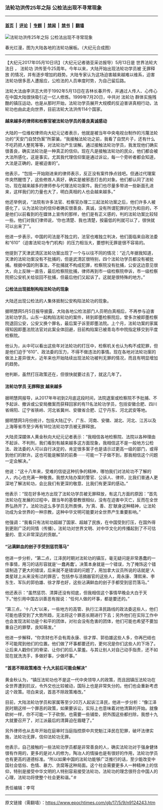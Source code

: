 ### 法轮功洪传25年之际 公检法出现不寻常现象

---

#### [首页](../../../..?n9124243) &nbsp;|&nbsp; [评论](../../../../../epoch-comment?n9124243) &nbsp;|&nbsp; [专题](../../../../../epoch-special?n9124243) &nbsp;|&nbsp; [禁闻](../../../../../epoch-news?n9124243) &nbsp;|&nbsp; [禁书](../../../../../books?n9124243) &nbsp;|&nbsp; [翻墙](https://github.com/gfw-breaker/nogfw/blob/master/README.md?n9124243)


<div><img alt="法轮功洪传25年之际 公检法出现不寻常现象" class="attachment-djy_600_400 size-djy_600_400 wp-post-image" src="https://i.epochtimes.com/assets/uploads/2017/04/4-32-600x400.jpg"/>
<div class="caption">
 <p>
  春光烂漫，图为大陆各地的法轮功展板。（大纪元合成图）
 </p>
</div></div><hr/><div class="post_content" id="artbody" itemprop="articleBody">
 <!-- article content begin -->
 <p>
  【大纪元2017年05月10日讯】（大纪元记者骆亚采访报导）5月13日是
  <ok href="https://www.epochtimes.com/gb/tag/%E4%B8%96%E7%95%8C%E6%B3%95%E8%BD%AE%E5%A4%A7%E6%B3%95%E6%97%A5.html">
   世界法轮大法日
  </ok>
  ，
  <ok href="https://www.epochtimes.com/gb/tag/%E6%B3%95%E8%BD%AE%E5%8A%9F.html">
   法轮功
  </ok>
  洪传至今25周年。今年以来，大陆开始出现法轮功学员被
  <ok href="https://www.epochtimes.com/gb/tag/%E6%97%A0%E7%BD%AA%E9%87%8A%E6%94%BE.html">
   无罪释放
  </ok>
  的情况，并有逐步增加的趋势。大陆专家认为这场迫害越来越难以维系，迫害法轮功很多恶人遭报应，公检法的人员审度时势，为自己留后路。
 </p>
 <p>
  法轮大法由李洪志大师于1992年5月13日在吉林长春开传，并通过人传人、心传心在中国大陆很快吸引近一亿人修炼。1999年7月20日，中共对
  <ok href="https://www.epochtimes.com/gb/tag/%E6%B3%95%E8%BD%AE%E5%8A%9F.html">
   法轮功
  </ok>
  群体实施残酷的镇压运动，也是从那时开始，法轮功学员展开大规模的反迫害讲真相行动，法轮功也由此走向世界，目前法轮大法洪传114个国家。
 </p>
 <h4>
  越来越多的律师和检察官被法轮功学员的善良真诚感动
 </h4>
 <p>
  大陆的一位维权律师向大纪元记者表示，他就是被当年中央电视台制作的污蔑法轮功的“天安门自焚伪案”所蒙骗，“我接触法轮功之前，我看了自焚片子，还有什么不吃药把人整死等等，对法轮功产生误解。通过接触法轮功学员，我发现他们确实很善良，确实法轮功是一种真正的信仰。现在凡是接触法轮功的民众，他们都会被大法所感化，这是事实。尤其我代理信仰案是通过诉讼，每一个旁听者都会知道，大法是正确的，是被迫害的”。
 </p>
 <p>
  他表示，“包括一开始刚进来的律师表示，反正没有案件挣点钱吧。但通过代理案件突然醒悟了，这些修炼人真好，确实是被邪恶打击的对象。他们都认同了法轮功，现在越来越多的律师参与代理法轮功案件。我们也尽量多带进一些新面孔进来，这样我们的力量也大了，明白真相的人也会越来越多。”
 </p>
 <p>
  他还举例说，“法院有许多法官、检察官办理二三起法轮功案之后，他们许多人被感化了，认为法轮功的信仰者确实很善良、真诚，没有所谓犯罪的行为和目的，不是他们以前看到的在媒体上宣传的那样，他们是有正义感的，判的法轮功案比较轻一些。他们对我们律师说，‘你也清楚、我也清楚，按最低的判就可以了，很快就可以出来了’”。
 </p>
 <p>
  他进一步表示，中国的司法是不独立的，法官也难独立判决，他们面临来自政法委和“610”（迫害法轮功专门机构）的压力相当大，要想判无罪是很不容易的。
 </p>
 <p>
  他提到了天津武清区法轮功案出现了一个与以往不同的情况：“近几年据我知道，天津的法轮功案没有不批捕的，但是武清区很特别，四个法轮功学员都没有被批捕。根据中国的刑事法，不批捕就不构成犯罪，检察院没有批捕，公安这边意见很大，向上反映一直告，最后检察院批捕，律师再到市一级检察院申诉，市一级检察院把公安机关给驳回不批捕，但最后他们又起诉了。这就是很特殊的地方。”
 </p>
 <h4>
  公检法出现抵制构陷法轮功的现象
 </h4>
 <p>
  大陆还出现公检法的人集体抵制公安构陷法轮功的现象。
 </p>
 <p>
  据明慧网5月5日报导披露，大陆各地公检法部门人员明白真相后，不再参与迫害法轮功学员。山东一起构陷法轮功的案件，转到即墨检察院后，曾多次被即墨检察院退回公安，公安又换个罪名，最后案子诉至即墨法院。上个月，法轮功案的家属得知因即墨法院法官对此案全体回避，目前构陷案已被青岛市中院指定移交到平度检察院。
 </p>
 <p>
  他认为，从中可以看出这些年对法轮功的打压中，检察机关也认为构不成犯罪，但是他们迫于“610”、政法委的压力，不得不做违法的事情。现在各地对法轮功案的做法上差异很大，近年来也开始陆续出现法轮功被判无罪的情况，而且有明显增加的趋势。
 </p>
 <p>
  他判断，虽然打压政策还在，但很快就要过去了，就这几年了。
 </p>
 <h4>
  法轮功学员
  <ok href="https://www.epochtimes.com/gb/tag/%E6%97%A0%E7%BD%AA%E9%87%8A%E6%94%BE.html">
   无罪释放
  </ok>
  越来越多
 </h4>
 <p>
  据明慧网报导，从2017年年初到2月底这段时间，法院退案或检察院不予批捕、不予起诉、撤诉或公安局撤案而获释回家的有11名法轮功学员，包括安徽合肥、四川省绵阳、辽宁省铁岭、河北省冀州、安徽省合肥、辽宁丹东、河北武安等地。
 </p>
 <p>
  据明慧网3月份统计，包括大陆辽宁、广东、河南、安徽、湖北、河北、江苏以及上海等省市至少再有18位法轮功学员被无罪释放。
 </p>
 <p>
  大陆资深媒体人黄金秋向大纪元记者表示：“我相信各地检察院、法院以各种理由不起诉、不判刑，我们看到有越来越多这方面现象，我相信这不是一般地方公检法、政法委的人可以自行决定的，肯定很多案子也是请示过更高一级的部门，或得到他们的默许。这也可能是解禁的前奏⋯⋯可能一下子做不到，那我相信这个问题一定会解决。”
 </p>
 <p>
  他说：“这十八年来，受难的信徒这种抗争的精神，哪怕我们对法轮功不了解的人，内心也充满一种敬畏。我想大陆办案的警官、公诉人、律师，比我们普通人更深地了解法轮功，会比我们有更深的敬意、比我们有更深的感动。”
 </p>
 <p>
  他表示：“现在好多地方出现了法轮功学员被无罪释放，有这几方面的原因：“首先法轮功在发展的过程中，跟当年的基督教很相似，没有在迫害中灭亡，反而在全世界弘扬开了。法轮功这么多学员无所畏惧，为‘真、善、忍’献身这种精神，让法轮功成为全世界的一种宗教，这种中华文明可能要对全世界产生重要影响。”
 </p>
 <p>
  他强调：“我看只有法轮功超越了国家、超越了民族，在中国受到打压，在国外得到更刚广泛的同情（传播）。法轮功对世界文明、对中华文化的传播起到了不可估量的、意义非常深远的贡献。”
 </p>
 <h4>
  “沾满鲜血的刽子手受到惩罚落马”
 </h4>
 <p>
  他进一步分析，“第二点，江泽民时期对法轮功的镇压，毫无疑问是非常愚蠢的一件事情，用习的话形容就是‘一蠢再蠢’。决策本身就是一个错误，为了掩饰这个错误制造了更大的错误，后来就不是错误的问题了，用加拿大议员所说的话就是‘人类星球上从来没有过的罪恶’。包括参与活摘器官的这些人，周永康、薄熙来、李东生、军队的郭伯雄、徐才厚也好，这些沾满鲜血的刽子手都受到惩罚落马。”
 </p>
 <p>
  他还表示：“虽然惩罚、清算还没有彻底，但我相信这个事情早晚会大白于天下。”他引用中国古训善恶有报说：“任何人做的坏事，都是要还的。”
 </p>
 <p>
  “第三点，‘十八大’以来，一些地方的高管、执行江泽民路线的政法委这些人，他们可能也感受到了大势所趋，无法将这个罪恶长期进行下去；另外他们在实际工作中也会发现法轮功是个和平的团体，对社会没有危害的团体，他们可能也希望不要加重自己的罪孽，良知萌发。”
 </p>
 <p>
  他进一步解释，“你贪财也不会有周永康、徐才厚、郭伯雄这些人多，你再巴结也不可能爬到他们的位置。他们做了坏事都要还的，更何况是你们这些人的下场了。让后来人戳你们的脊梁、让你们的后人蒙羞。与其让别人对自己动手指责，还不如现在就洗洗手，多做好事，少做坏事。”
 </p>
 <h4>
  “首恶不除政策难改 十九大前后可能会解决”
 </h4>
 <p>
  黄金秋认为，“镇压法轮功也不是这一代中央领导人的政策，而且因镇压法轮功在全世界遭到抗议，令外交也比较被动，国际上也是非常失分的。他们也会重新考虑这个政策。坦白来说，首恶不除政策难改。”
 </p>
 <p>
  目前，大陆法轮功学员和家属等至少20万人起诉江泽民，他进一步分析：“像江泽民时期这样一个罪恶的政策，如果要诉讼，实际上也意味着对他清算的开始。就像砍树一样，你不可能一下子砍倒，也需要一些铺垫，把外围这些都扫除，我想十九大就要召开了，对江派最后的清算迫在眉睫了。”
 </p>
 <p>
  另外律师也从去年开始在庭审时当庭指控原中共党魁江泽民在犯罪，破坏法律实施，法轮功无罪，信仰法轮功无罪。
 </p>
 <p>
  他表示，自己接触的一些法轮功学员都是非常善良的人，确实法轮功对于强身健体很有作用的，更多的是对人的修为，陶冶人的情操也是有很好的作用，法轮功学员也有更高的道德标准。“所以如果中国的法轮功能够广泛推行的话，至少能改变中国社会低俗、色情、暴力、贪腐等这种局面。这个社会需要更多人一种精神上的信仰，特别是接受中华文明的人特别容易接受法轮功，法轮功的理念很符合中国人的心理，法轮功将使整个社会更和谐。”＃
 </p>
 <p>
  责任编辑：李穹
 </p>
 <!-- article content end -->
 <div id="below_article_ad">
 </div>
</div>


---

原文链接（需翻墙）：https://www.epochtimes.com/gb/17/5/9/n9124243.htm
